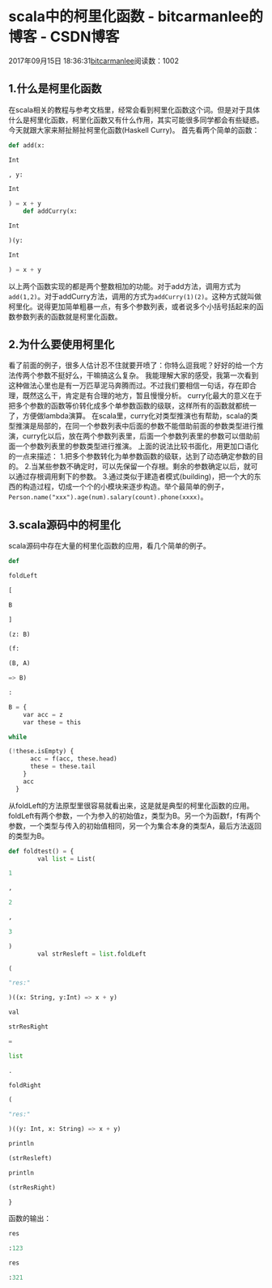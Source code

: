 
# scala中的柯里化函数 - bitcarmanlee的博客 - CSDN博客


2017年09月15日 18:36:31[bitcarmanlee](https://me.csdn.net/bitcarmanlee)阅读数：1002



## 1.什么是柯里化函数
在scala相关的教程与参考文档里，经常会看到柯里化函数这个词。但是对于具体什么是柯里化函数，柯里化函数又有什么作用，其实可能很多同学都会有些疑惑。今天就跟大家来掰扯掰扯柯里化函数(Haskell Curry)。
首先看两个简单的函数：
```python
def add(x:
```
```python
Int
```
```python
, y:
```
```python
Int
```
```python
) = x + y
    def addCurry(x:
```
```python
Int
```
```python
)(y:
```
```python
Int
```
```python
) = x + y
```
以上两个函数实现的都是两个整数相加的功能。对于add方法，调用方式为`add(1,2)`。对于addCurry方法，调用的方式为`addCurry(1)(2)`。这种方式就叫做柯里化。说得更加简单粗暴一点，有多个参数列表，或者说多个小括号括起来的函数参数列表的函数就是柯里化函数。
## 2.为什么要使用柯里化
看了前面的例子，很多人估计忍不住就要开喷了：你特么逗我呢？好好的给一个方法传两个参数不挺好么，干嘛搞这么复杂。
我能理解大家的感受，我第一次看到这种做法心里也是有一万匹草泥马奔腾而过。不过我们要相信一句话，存在即合理，既然这么干，肯定是有合理的地方，暂且慢慢分析。
curry化最大的意义在于把多个参数的函数等价转化成多个单参数函数的级联，这样所有的函数就都统一了，方便做lambda演算。 在scala里，curry化对类型推演也有帮助，scala的类型推演是局部的，在同一个参数列表中后面的参数不能借助前面的参数类型进行推演，curry化以后，放在两个参数列表里，后面一个参数列表里的参数可以借助前面一个参数列表里的参数类型进行推演。
上面的说法比较书面化，用更加口语化的一点来描述：
1.把多个参数转化为单参数函数的级联，达到了动态确定参数的目的。
2.当某些参数不确定时，可以先保留一个存根。剩余的参数确定以后，就可以通过存根调用剩下的参数。
3.通过类似于建造者模式(building)，把一个大的东西的构造过程，切成一个个的小模块来逐步构造。举个最简单的例子，`Person.name("xxx").age(num).salary(count).phone(xxxx)`。
## 3.scala源码中的柯里化
scala源码中存在大量的柯里化函数的应用，看几个简单的例子。
```python
def
```
```python
foldLeft
```
```python
[
```
```python
B
```
```python
]
```
```python
(z: B)
```
```python
(f:
```
```python
(B, A)
```
```python
=> B)
```
```python
:
```
```python
B = {
    var acc = z
    var these = this
```
```python
while
```
```python
(!these.isEmpty) {
      acc = f(acc, these.head)
      these = these.tail
    }
    acc
  }
```
从foldLeft的方法原型里很容易就看出来，这是就是典型的柯里化函数的应用。foldLeft有两个参数，一个为参入的初始值z，类型为B。另一个为函数f，f有两个参数，一个类型与传入的初始值相同，另一个为集合本身的类型A，最后方法返回的类型为B。
```python
def foldtest() = {
        val list = List(
```
```python
1
```
```python
,
```
```python
2
```
```python
,
```
```python
3
```
```python
)
        val strResleft = list.foldLeft
```
```python
(
```
```python
"res:"
```
```python
)((x: String, y:Int) => x + y)
```
```python
val
```
```python
strResRight
```
```python
=
```
```python
list
```
```python
.
```
```python
foldRight
```
```python
(
```
```python
"res:"
```
```python
)((y: Int, x: String) => x + y)
```
```python
println
```
```python
(strResleft)
```
```python
println
```
```python
(strResRight)
```
```python
}
```
函数的输出：
```python
res
```
```python
:123
```
```python
res
```
```python
:321
```

